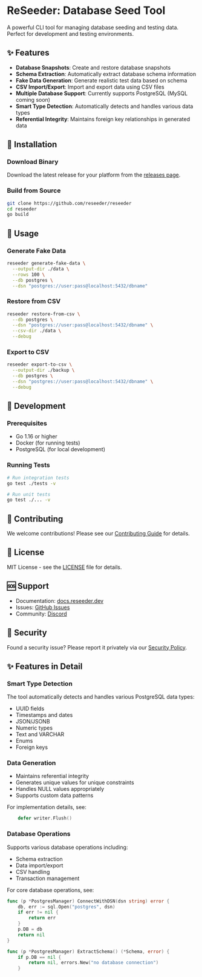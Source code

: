 # ReSeeder: Database Seed Tool

A powerful CLI tool for managing database seeding and testing data. Perfect for development and testing environments.

## ✨ Features

- **Database Snapshots**: Create and restore database snapshots
- **Schema Extraction**: Automatically extract database schema information
- **Fake Data Generation**: Generate realistic test data based on schema
- **CSV Import/Export**: Import and export data using CSV files
- **Multiple Database Support**: Currently supports PostgreSQL (MySQL coming soon)
- **Smart Type Detection**: Automatically detects and handles various data types
- **Referential Integrity**: Maintains foreign key relationships in generated data

## 🚀 Installation

### Download Binary

Download the latest release for your platform from the [releases page](https://github.com/reseeder/reseeder/releases).

### Build from Source

```bash
git clone https://github.com/reseeder/reseeder
cd reseeder
go build
```

## 📖 Usage

### Generate Fake Data

```bash
reseeder generate-fake-data \
  --output-dir ./data \
  --rows 100 \
  --db postgres \
  --dsn "postgres://user:pass@localhost:5432/dbname"
```

### Restore from CSV

```bash
reseeder restore-from-csv \
  --db postgres \
  --dsn "postgres://user:pass@localhost:5432/dbname" \
  --csv-dir ./data \
  --debug
```

### Export to CSV

```bash
reseeder export-to-csv \
  --output-dir ./backup \
  --db postgres \
  --dsn "postgres://user:pass@localhost:5432/dbname" \
  --debug
```

## 🔧 Development

### Prerequisites

- Go 1.16 or higher
- Docker (for running tests)
- PostgreSQL (for local development)

### Running Tests

```bash
# Run integration tests
go test ./tests -v

# Run unit tests
go test ./... -v
```

## 🤝 Contributing

We welcome contributions! Please see our [Contributing Guide](CONTRIBUTING.md) for details.

## 📄 License

MIT License - see the [LICENSE](LICENSE) file for details.

## 🆘 Support

- Documentation: [docs.reseeder.dev](https://docs.reseeder.dev)
- Issues: [GitHub Issues](https://github.com/reseeder/reseeder/issues)
- Community: [Discord](https://discord.gg/reseeder)

## 🔐 Security

Found a security issue? Please report it privately via our [Security Policy](SECURITY.md).

## ✨ Features in Detail

### Smart Type Detection
The tool automatically detects and handles various PostgreSQL data types:
- UUID fields
- Timestamps and dates
- JSON/JSONB
- Numeric types
- Text and VARCHAR
- Enums
- Foreign keys

### Data Generation
- Maintains referential integrity
- Generates unique values for unique constraints
- Handles NULL values appropriately
- Supports custom data patterns

For implementation details, see:

```132:192:database/faker.go
	defer writer.Flush()
```


### Database Operations
Supports various database operations including:
- Schema extraction
- Data import/export
- CSV handling
- Transaction management

For core database operations, see:

```36:233:database/postgres.go
func (p *PostgresManager) ConnectWithDSN(dsn string) error {
	db, err := sql.Open("postgres", dsn)
	if err != nil {
		return err
	}
	p.DB = db
	return nil
}

func (p *PostgresManager) ExtractSchema() (*Schema, error) {
	if p.DB == nil {
		return nil, errors.New("no database connection")
	}
```

